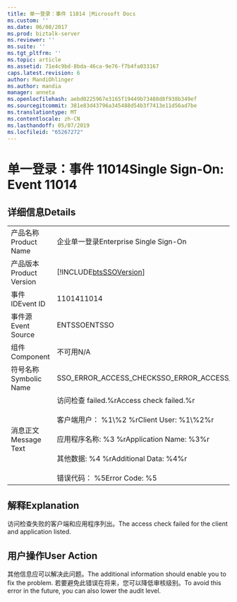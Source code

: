 ```yaml
---
title: 单一登录：事件 11014 |Microsoft Docs
ms.custom: ''
ms.date: 06/08/2017
ms.prod: biztalk-server
ms.reviewer: ''
ms.suite: ''
ms.tgt_pltfrm: ''
ms.topic: article
ms.assetid: 71e4c9bd-8bda-46ca-9e76-f7b4fa033167
caps.latest.revision: 6
author: MandiOhlinger
ms.author: mandia
manager: anneta
ms.openlocfilehash: aebd0225967e3165f19449b73488d8f938b349ef
ms.sourcegitcommit: 381e83d43796a345488d54b3f7413e11d56ad7be
ms.translationtype: MT
ms.contentlocale: zh-CN
ms.lasthandoff: 05/07/2019
ms.locfileid: "65267272"
---
```

# <a name="single-sign-on-event-11014"></a><span data-ttu-id="5bc6b-102">单一登录：事件 11014</span><span class="sxs-lookup"><span data-stu-id="5bc6b-102">Single Sign-On: Event 11014</span></span>
## <a name="details"></a><span data-ttu-id="5bc6b-103">详细信息</span><span class="sxs-lookup"><span data-stu-id="5bc6b-103">Details</span></span>  
  
|                 |                                                                                                                                                          |
|-----------------|----------------------------------------------------------------------------------------------------------------------------------------------------------|
|  <span data-ttu-id="5bc6b-104">产品名称</span><span class="sxs-lookup"><span data-stu-id="5bc6b-104">Product Name</span></span>   |                                                                <span data-ttu-id="5bc6b-105">企业单一登录</span><span class="sxs-lookup"><span data-stu-id="5bc6b-105">Enterprise Single Sign-On</span></span>                                                                 |
| <span data-ttu-id="5bc6b-106">产品版本</span><span class="sxs-lookup"><span data-stu-id="5bc6b-106">Product Version</span></span> |                                                [!INCLUDE[btsSSOVersion](../includes/btsssoversion-md.md)]                                                |
|    <span data-ttu-id="5bc6b-107">事件 ID</span><span class="sxs-lookup"><span data-stu-id="5bc6b-107">Event ID</span></span>     |                                                                          <span data-ttu-id="5bc6b-108">11014</span><span class="sxs-lookup"><span data-stu-id="5bc6b-108">11014</span></span>                                                                           |
|  <span data-ttu-id="5bc6b-109">事件源</span><span class="sxs-lookup"><span data-stu-id="5bc6b-109">Event Source</span></span>   |                                                                          <span data-ttu-id="5bc6b-110">ENTSSO</span><span class="sxs-lookup"><span data-stu-id="5bc6b-110">ENTSSO</span></span>                                                                          |
|    <span data-ttu-id="5bc6b-111">组件</span><span class="sxs-lookup"><span data-stu-id="5bc6b-111">Component</span></span>    |                                                                           <span data-ttu-id="5bc6b-112">不可用</span><span class="sxs-lookup"><span data-stu-id="5bc6b-112">N/A</span></span>                                                                            |
|  <span data-ttu-id="5bc6b-113">符号名称</span><span class="sxs-lookup"><span data-stu-id="5bc6b-113">Symbolic Name</span></span>  |                                                                  <span data-ttu-id="5bc6b-114">SSO_ERROR_ACCESS_CHECK</span><span class="sxs-lookup"><span data-stu-id="5bc6b-114">SSO_ERROR_ACCESS_CHECK</span></span>                                                                  |
|  <span data-ttu-id="5bc6b-115">消息正文</span><span class="sxs-lookup"><span data-stu-id="5bc6b-115">Message Text</span></span>   | <span data-ttu-id="5bc6b-116">访问检查 failed.%r</span><span class="sxs-lookup"><span data-stu-id="5bc6b-116">Access check failed.%r</span></span><br /><br /> <span data-ttu-id="5bc6b-117">客户端用户： %1\\%2 %r</span><span class="sxs-lookup"><span data-stu-id="5bc6b-117">Client User: %1\\%2%r</span></span><br /><br /> <span data-ttu-id="5bc6b-118">应用程序名称: %3 %r</span><span class="sxs-lookup"><span data-stu-id="5bc6b-118">Application Name: %3%r</span></span><br /><br /> <span data-ttu-id="5bc6b-119">其他数据: %4 %r</span><span class="sxs-lookup"><span data-stu-id="5bc6b-119">Additional Data: %4%r</span></span><br /><br /> <span data-ttu-id="5bc6b-120">错误代码： %5</span><span class="sxs-lookup"><span data-stu-id="5bc6b-120">Error Code: %5</span></span> |
  
## <a name="explanation"></a><span data-ttu-id="5bc6b-121">解释</span><span class="sxs-lookup"><span data-stu-id="5bc6b-121">Explanation</span></span>  
 <span data-ttu-id="5bc6b-122">访问检查失败的客户端和应用程序列出。</span><span class="sxs-lookup"><span data-stu-id="5bc6b-122">The access check failed for the client and application listed.</span></span>  
  
## <a name="user-action"></a><span data-ttu-id="5bc6b-123">用户操作</span><span class="sxs-lookup"><span data-stu-id="5bc6b-123">User Action</span></span>  
 <span data-ttu-id="5bc6b-124">其他信息应可以解决此问题。</span><span class="sxs-lookup"><span data-stu-id="5bc6b-124">The additional information should enable you to fix the problem.</span></span> <span data-ttu-id="5bc6b-125">若要避免此错误在将来，您可以降低审核级别。</span><span class="sxs-lookup"><span data-stu-id="5bc6b-125">To avoid this error in the future, you can also lower the audit level.</span></span>